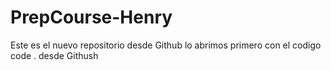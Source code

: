 # PrepCourse-Henry
Este es el nuevo repositorio desde Github
lo abrimos primero con el codigo code .  desde Githush